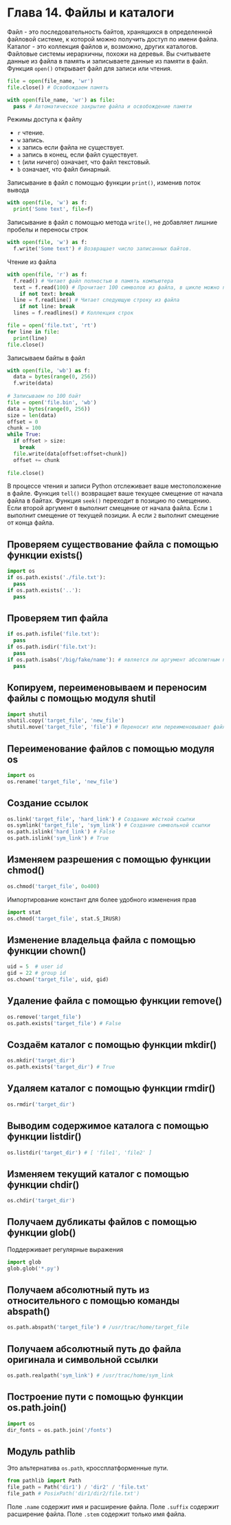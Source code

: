 # Глава 14. Файлы и каталоги
Файл - это последовательность байтов, хранящихся в определенной файловой системе,
к которой можно получить доступ по имени файла.
Каталог - это коллекция файлов и, возможно, других каталогов.
Файловые системы иерархичны, похожи на деревья.
Вы считываете данные из файла в память и записываете данные из памяти в файл.
Функция `open()` открывает файл для записи или чтения.
```python
file = open(file_name, 'wr')
file.close() # Освобождаем память

with open(file_name, 'wr') as file:
  pass # Автоматическое закрытие файла и освобождение памяти
```
Режимы доступа к файлу
- `r` чтение.
- `w` запись.
- `x` запись если файла не существует.
- `a` запись в конец, если файл существует.
- `t` (или ничего) означает, что файл текстовый.
- `b` означает, что файл бинарный.

Записывание в файл с помощью функции `print()`, изменив поток вывода
```python
with open(file, 'w') as f:
  print('Some text', file=f)
```
Записывание в файл с помощью метода `write()`, не добавляет лишние пробелы и переносы строк
```python
with open(file, 'w') as f:
  f.write('Some text') # Возвращает число записанных байтов.
```
Чтение из файла
```python
with open(file, 'r') as f:
  f.read() # Читает файл полностью в память компьютера
  text = f.read(100) # Прочитает 100 символов из файла, в цикле можно прочитать весь файл
    if not text: break
  line = f.readline() # Читает следующую строку из файла
    if not line: break
  lines = f.readlines() # Коллекция строк

file = open('file.txt', 'rt')
for line in file:
  print(line)
file.close()
```
Записываем байты в файл
```python
with open(file, 'wb') as f:
  data = bytes(range(0, 256))
  f.write(data)
  
# Записываем по 100 байт
file = open('file.bin', 'wb')
data = bytes(range(0, 256))
size = len(data)
offset = 0
chunk = 100
while True:
  if offset > size:
    break
  file.write(data[offset:offset+chunk])
  offset += chunk
  
file.close()
```
В процессе чтения и записи Python отслеживает ваше местоположение в файле.
Функция `tell()` возвращает ваше текущее смещение от начала файла в байтах.
Функция `seek()` переходит в позицию по смещению.
  Если второй аргумент `0` выполнит смещение от начала файла.
  Если `1` выполнит смещение от текущей позиции.
  А если `2` выполнит смещение от конца файла.

## Проверяем существование файла с помощью функции exists()
```python
import os
if os.path.exists('./file.txt'):
  pass
if os.path.exists('..'):
  pass
```

## Проверяем тип файла
```python
if os.path.isfile('file.txt'):
  pass
if os.path.isdir('file.txt'):
  pass
if os.path.isabs('/big/fake/name'): # является ли аргумент абсолютным путём
  pass
```

## Копируем, переименовываем и переносим файлы с помощью модуля shutil
```python
import shutil
shutil.copy('target_file', 'new_file')
shutil.move('target_file', 'file') # Переносит или переименовывает файл
```

## Переименование файлов с помощью модуля os
```python
import os
os.rename('target_file', 'new_file')
```

## Создание ссылок
```python
os.link('target_file', 'hard_link') # Создание жёсткой ссылки
os.symlink('target_file', 'sym_link') # Создание символьной ссылки
os.path.islink('hard_link') # False
os.path.islink('sym_link') # True
```

## Изменяем разрешения с помощью функции chmod()
```python
os.chmod('target_file', 0o400)
```
Импортирование констант для более удобного изменения прав
```python
import stat
os.chmod('target_file', stat.S_IRUSR)
```

## Изменение владельца файла с помощью функции chown()
```python
uid = 5  # user id
gid = 22 # group id
os.chown('target_file', uid, gid)
```

## Удаление файла с помощью функции remove()
```python
os.remove('target_file')
os.path.exists('target_file') # False
```

## Создаём каталог с помощью функции mkdir()
```python
os.mkdir('target_dir')
os.path.exists('target_dir') # True
```

## Удаляем каталог с помощью функции rmdir()
```python
os.rmdir('target_dir')
```

## Выводим содержимое каталога с помощью функции listdir()
```python
os.listdir('target_dir') # [ 'file1', 'file2' ]
```

## Изменяем текущий каталог с помощью функции chdir()
```python
os.chdir('target_dir')
```

## Получаем дубликаты файлов с помощью функции glob()
Поддерживает регулярные выражения
```python
import glob
glob.glob('*.py')
```

## Получаем абсолютный путь из относительного с помощью команды abspath()
```python
os.path.abspath('target_file') # /usr/trac/home/target_file
```

## Получаем абсолютный путь до файла оригинала и символьной ссылки
```python
os.path.realpath('sym_link') # /usr/trac/home/sym_link
```

## Построение пути с помощью функции os.path.join()
```python
import os
dir_fonts = os.path.join('/fonts')
```

## Модуль pathlib
Это альтернатива `os.path`, кроссплатформенные пути.
```python
from pathlib import Path
file_path = Path('dir1') / 'dir2' / 'file.txt'
file_path # PosixPath('dir1/dir2/file.txt')
```
Поле `.name` содержит имя и расширение файла.
Поле `.suffix` содержит расширение файла.
Поле `.stem` содержит только имя файла.
